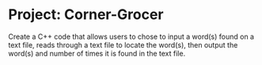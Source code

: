 # Project: Corner-Grocer 
Create a C++ code that allows users to chose to input a word(s) found on a text file, reads through a text file to locate the word(s), then output the word(s) and number of times it is found in the text file. 
